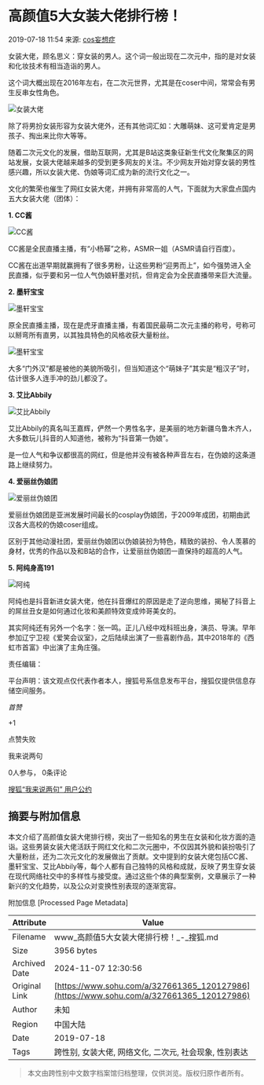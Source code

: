 # 高颜值5大女装大佬排行榜！

2019-07-18 11:54 来源: [cos妄想症](https://www.sohu.com/a/327661365_120127986?spm=smpc.content-abroad.content.1.1730982590106IM47DR3)

女装大佬，顾名思义：穿女装的男人。这个词一般出现在二次元中，指的是对女装和化妆技术有相当造诣的男人。

这个词大概出现在2016年左右，在二次元世界，尤其是在coser中间，常常会有男生反串女性角色。

![女装大佬](http://5b0988e595225.cdn.sohucs.com/images/20190718/975162ca536649f79e4c7cd1cd1f4b44.jpeg)

除了将男扮女装形容为女装大佬外，还有其他词汇如：大雕萌妹、这可爱肯定是男孩子、掏出来比你大等等。

随着二次元文化的发展，借助互联网，尤其是B站这类象征新生代文化聚集区的网站发展，女装大佬越来越多的受到更多网友的关注。不少网友开始对穿女装的男性感兴趣，所以女装大佬、伪娘等词汇成为新的流行文化之一。

文化的繁荣也催生了网红女装大佬，并拥有非常高的人气，下面就为大家盘点国内五大女装大佬（团体）：

**1. CC酱**

![CC酱](//5b0988e595225.cdn.sohucs.com/images/20190718/b729315c619149c3bc892495845cff12.jpeg)

CC酱是全民直播主播，有“小杨幂”之称，ASMR一姐（ASMR请自行百度）。

CC酱在出道早期就赢拥有了很多男粉，让这些男粉“迎男而上”，如今强势进入全民直播，似乎要和另一位人气伪娘轩墨对抗，但肯定会为全民直播带来巨大流量。

**2. 墨轩宝宝**

![墨轩宝宝](//5b0988e595225.cdn.sohucs.com/images/20190718/7c9647589c0045758b2def31a361fda6.jpeg)

原全民直播主播，现在是虎牙直播主播，有着国民最萌二次元主播的称号，号称可以掰弯所有直男，以其独具特色的风格收获大量粉丝。

![墨轩宝宝](http://5b0988e595225.cdn.sohucs.com/images/20190718/0bc10a5e8b4f45fdac81e03180ef0757.jpeg)

大多“门外汉”都是被他的美貌所吸引，但当知道这个“萌妹子”其实是“粗汉子”时，估计很多人连手冲的劲儿都没了。

**3. 艾比Abbily**

![艾比Abbily](//5b0988e595225.cdn.sohucs.com/images/20190718/cd9cf4dc4b524db0a49f458c5b738792.jpeg)

艾比Abbily的真名叫王嘉辉，俨然一个男性名字，是美丽的地方新疆乌鲁木齐人，大多数玩儿抖音的人知道他，被称为“抖音第一伪娘”。

是一位人气和争议都很高的网红，但是他并没有被各种声音左右，在伪娘的这条道路上继续努力。

**4. 爱丽丝伪娘团**

![爱丽丝伪娘团](//5b0988e595225.cdn.sohucs.com/images/20190718/059c45059e7243a09c13909729754cf0.jpeg)

爱丽丝伪娘团是亚洲发展时间最长的cosplay伪娘团，于2009年成团，初期由武汉各大高校的伪娘coser组成。

区别于其他动漫社团，爱丽丝伪娘团以伪娘装扮为特色，精致的装扮、令人羡慕的身材，优秀的作品以及和B站的合作，让爱丽丝伪娘团一直保持的超高的人气。

**5. 阿纯身高191**

![阿纯](//5b0988e595225.cdn.sohucs.com/images/20190718/81e29c464abc441f9613e8a7d0711336.jpeg)

阿纯也是抖音新进女装大佬，他在抖音爆红的原因是走了逆向思维，揭秘了抖音上的屌丝丑女是如何通过化妆和美颜特效变成帅哥美女的。

其实阿纯还有另外一个名字：张一鸣。正儿八经中戏科班出身，演员、导演。早年参加辽宁卫视《爱笑会议室》，之后陆续出演了一些喜剧作品，其中2018年的《西虹市首富》中出演了主角庄强。

责任编辑：

平台声明：该文观点仅代表作者本人，搜狐号系信息发布平台，搜狐仅提供信息存储空间服务。

_首赞_

+1

点赞失败

我来说两句

0人参与， 0条评论

[搜狐“我来说两句” 用户公约](http://zt.pinglun.sohu.com/s2014/sljyhgy/index.shtml)

## 摘要与附加信息

<!-- tcd_abstract -->
本文介绍了高颜值女装大佬排行榜，突出了一些知名的男生在女装和化妆方面的造诣。这些男装女装大佬活跃于网红文化和二次元圈中，不仅因其外貌和装扮吸引了大量粉丝，还为二次元文化的发展做出了贡献。文中提到的女装大佬包括CC酱、墨轩宝宝、艾比Abbily等，每个人都有自己独特的风格和成就，反映了男生穿女装在现代网络社交中的多样性与接受度。通过这些个体的典型案例，文章展示了一种新兴的文化趋势，以及公众对变换性别表现的逐渐宽容。
<!-- tcd_abstract_end -->

附加信息 [Processed Page Metadata]

| Attribute       | Value                                  |
|-----------------|----------------------------------------|
| Filename        | www_高颜值5大女装大佬排行榜！_-_搜狐.md                             |
| Size            | 3956 bytes                           |
| Archived Date   | 2024-11-07 12:30:56                             |
| Original Link   | [https://www.sohu.com/a/327661365_120127986](https://www.sohu.com/a/327661365_120127986)                       |
| Author          | 未知                               |
| Region          | 中国大陆                               |
| Date            | 2019-07-18                                 |
| Tags            | 跨性别, 女装大佬, 网络文化, 二次元, 社会现象, 性别表达                                 |
>
> 本文由跨性别中文数字档案馆归档整理，仅供浏览。版权归原作者所有。
>